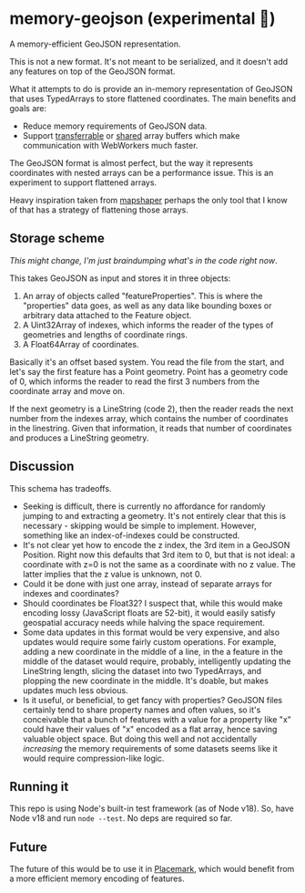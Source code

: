# memory-geojson (experimental 🧪)

A memory-efficient GeoJSON representation.

This is not a new format. It's not meant to be serialized, and it doesn't
add any features on top of the GeoJSON format.

What it attempts to do is provide an in-memory representation of GeoJSON
that uses TypedArrays to store flattened coordinates. The main benefits
and goals are:

- Reduce memory requirements of GeoJSON data.
- Support [transferrable](https://developer.mozilla.org/en-US/docs/Glossary/Transferable_objects) or
  [shared](https://developer.mozilla.org/en-US/docs/Web/JavaScript/Reference/Global_Objects/SharedArrayBuffer)
  array buffers which make communication with WebWorkers much
  faster.

The GeoJSON format is almost perfect, but the way it represents
coordinates with nested arrays can be a performance issue. This
is an experiment to support flattened arrays.

Heavy inspiration taken from [mapshaper](https://github.com/mbloch/mapshaper)
perhaps the only tool that I know of that has a strategy of
flattening those arrays.

## Storage scheme

_This might change, I'm just braindumping what's in the code right now_.

This takes GeoJSON as input and stores it in three objects:

1. An array of objects called "featureProperties". This is where the "properties"
   data goes, as well as any data like bounding boxes or arbitrary data
   attached to the Feature object.
2. A Uint32Array of indexes, which informs the reader of the types of geometries
   and lengths of coordinate rings.
3. A Float64Array of coordinates.

Basically it's an offset based system. You read the file from
the start, and let's say the first feature has a Point geometry.
Point has a geometry code of 0, which informs the reader to
read the first 3 numbers from the coordinate array and move on.

If the next geometry is a LineString (code 2), then the reader
reads the next number from the indexes array, which contains
the number of coordinates in the linestring. Given that information,
it reads that number of coordinates and produces a LineString geometry.

## Discussion

This schema has tradeoffs.

- Seeking is difficult, there is currently no affordance for
  randomly jumping to and extracting a geometry. It's not entirely
  clear that this is necessary - skipping would be simple to implement.
  However, something like an index-of-indexes could be constructed.
- It's not clear yet how to encode the z index, the 3rd item in a
  GeoJSON Position. Right now this defaults that 3rd item to 0, but
  that is not ideal: a coordinate with z=0 is not the same as a coordinate
  with no z value. The latter implies that the z value is unknown, not 0.
- Could it be done with just one array, instead of separate
  arrays for indexes and coordinates?
- Should coordinates be Float32? I suspect that, while this would make
  encoding lossy (JavaScript floats are 52-bit), it would easily satisfy
  geospatial accuracy needs while halving the space requirement.
- Some data updates in this format would be very expensive, and also
  updates would require some fairly custom operations. For example,
  adding a new coordinate in the middle of a line, in the a feature
  in the middle of the dataset would require, probably,
  intelligently updating the LineString length, slicing the dataset
  into two TypedArrays, and plopping the new coordinate
  in the middle. It's doable, but makes updates much less
  obvious.
- Is it useful, or beneficial, to get fancy with properties? GeoJSON
  files certainly tend to share property names and often values, so
  it's conceivable that a bunch of features with a value for a property
  like "x" could have their values of "x" encoded as a flat array,
  hence saving valuable object space. But doing this well and not
  accidentally _increasing_ the memory requirements of some datasets
  seems like it would require compression-like logic.

## Running it

This repo is using Node's built-in test framework (as of Node v18).
So, have Node v18 and run `node --test`. No deps are required so far.

## Future

The future of this would be to use it in [Placemark](https://www.placemark.io/),
which would benefit from a more efficient memory encoding of features.
